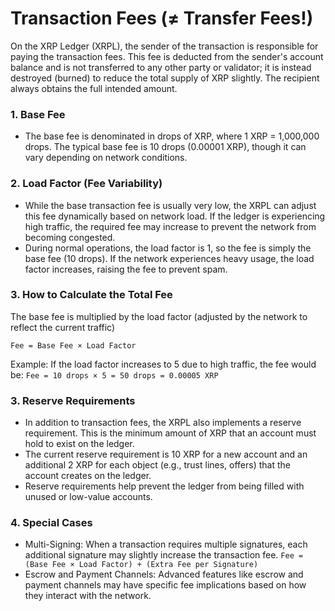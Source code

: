 # Transaction Fees (≠ Transfer Fees!)

On the XRP Ledger (XRPL), the sender of the transaction is responsible for paying the transaction fees. This fee is deducted from the sender's account balance and is not transferred to any other party or validator; it is instead destroyed (burned) to reduce the total supply of XRP slightly. The recipient always obtains the full intended amount.

### 1. Base Fee
- The base fee is denominated in drops of XRP, where 1 XRP = 1,000,000 drops. The typical base fee is 10 drops (0.00001 XRP), though it can vary depending on network conditions.


### 2. Load Factor (Fee Variability)
- While the base transaction fee is usually very low, the XRPL can adjust this fee dynamically based on network load. If the ledger is experiencing high traffic, the required fee may increase to prevent the network from becoming congested.
- During normal operations, the load factor is 1, so the fee is simply the base fee (10 drops). If the network experiences heavy usage, the load factor increases, raising the fee to prevent spam.

### 3. How to Calculate the Total Fee

The base fee is multiplied by the load factor (adjusted by the network to reflect the current traffic) 

`Fee = Base Fee × Load Factor`

Example: If the load factor increases to 5 due to high traffic, the fee would be:
`Fee = 10 drops × 5 = 50 drops = 0.00005 XRP`

### 3. Reserve Requirements
- In addition to transaction fees, the XRPL also implements a reserve requirement. This is the minimum amount of XRP that an account must hold to exist on the ledger.
- The current reserve requirement is 10 XRP for a new account and an additional 2 XRP for each object (e.g., trust lines, offers) that the account creates on the ledger.
- Reserve requirements help prevent the ledger from being filled with unused or low-value accounts.

### 4. Special Cases
- Multi-Signing: When a transaction requires multiple signatures, each additional signature may slightly increase the transaction fee.
  `Fee = (Base Fee × Load Factor) + (Extra Fee per Signature)`
- Escrow and Payment Channels: Advanced features like escrow and payment channels may have specific fee implications based on how they interact with   the network.

